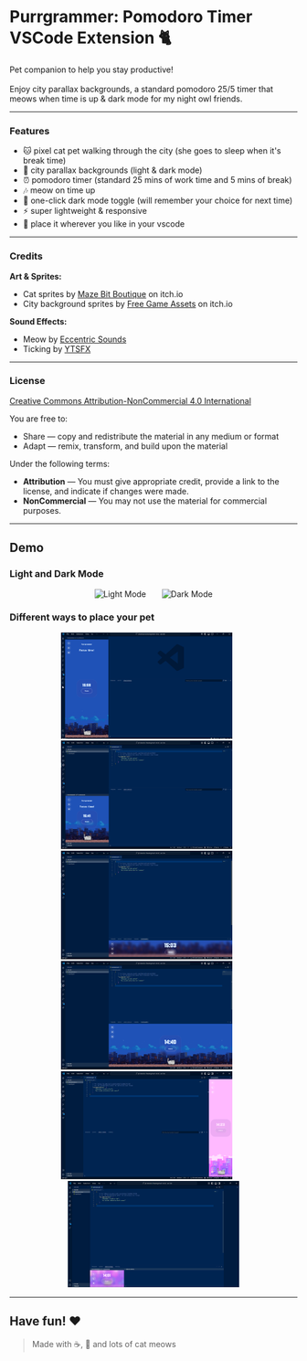 # Purrgrammer: Pomodoro Timer VSCode Extension 🐈

Pet companion to help you stay productive! <br> <br>
Enjoy city parallax backgrounds, a standard pomodoro 25/5 timer that meows when time is up & dark mode for my night owl friends. 

---

### Features

- 🐱 pixel cat pet walking through the city (she goes to sleep when it's break time)
- 🎨 city parallax backgrounds (light & dark mode)
- ⏰ pomodoro timer (standard 25 mins of work time and 5 mins of break)
- 🎶 meow on time up
- 🌚 one-click dark mode toggle (will remember your choice for next time)
- ⚡️ super lightweight & responsive
- 📍 place it wherever you like in your vscode 

---

### Credits

**Art & Sprites:**  
- Cat sprites by [Maze Bit Boutique](https://mxmaze.itch.io/) on itch.io
- City background sprites by [Free Game Assets](https://free-game-assets.itch.io/) on itch.io

**Sound Effects:**  
- Meow by [Eccentric Sounds](https://www.youtube.com/@eccentricsoundfx)  
- Ticking by [YTSFX](https://www.youtube.com/@YTSFX)  

---

### License

[Creative Commons Attribution-NonCommercial 4.0 International](https://creativecommons.org/licenses/by-nc/4.0/)

You are free to:
- Share — copy and redistribute the material in any medium or format
- Adapt — remix, transform, and build upon the material

Under the following terms:
- **Attribution** — You must give appropriate credit, provide a link to the license, and indicate if changes were made.
- **NonCommercial** — You may not use the material for commercial purposes.


---

## Demo

### Light and Dark Mode
<p align="center">
  <img src="https://github.com/ndrada/vscode-pet/raw/main/purrgrammer/demo/lightmode.gif" width="350" alt="Light Mode" />
  &nbsp; &nbsp; &nbsp; 
  <img src="https://github.com/ndrada/vscode-pet/raw/main/purrgrammer/demo/darkmode.gif" width="350" alt="Dark Mode" />
</p>

### Different ways to place your pet
<p align="center">
  <img src="https://github.com/ndrada/vscode-pet/raw/main/purrgrammer/demo/1put-kitty-here.png" width="300" alt="placement 1" />
  &nbsp; &nbsp; &nbsp; 
  <img src="https://github.com/ndrada/vscode-pet/raw/main/purrgrammer/demo/2or-put-her-here.png" width="300" alt="placement 2" />
  &nbsp; &nbsp; &nbsp;
  <img src="https://github.com/ndrada/vscode-pet/raw/main/purrgrammer/demo/3here-works-too.png" width="300" alt="placement 3" />
  &nbsp; &nbsp; &nbsp; 
  <img src="https://github.com/ndrada/vscode-pet/raw/main/purrgrammer/demo/4great-spot-for-kitty.png" width="300" alt="placement 4" />
  &nbsp; &nbsp; &nbsp; 
  <img src="https://github.com/ndrada/vscode-pet/raw/main/purrgrammer/demo/5amazing-kitty-view.png" width="300" alt="placement 5" />
  &nbsp; &nbsp; &nbsp; 
  <img src="https://github.com/ndrada/vscode-pet/raw/main/purrgrammer/demo/7very-tiny-timer-no-kitty.png" width="300" alt="placement 7" />
</p>

---

## Have fun! ❤️

> Made with ☕️, 🐾 and lots of cat meows
